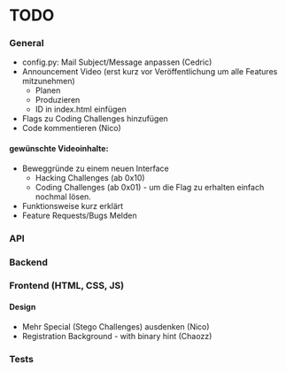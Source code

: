 # TODO

### General
* config.py: Mail Subject/Message anpassen (Cedric)
* Announcement Video (erst kurz vor Veröffentlichung um alle Features mitzunehmen)
  * Planen
  * Produzieren
  * ID in index.html einfügen
* Flags zu Coding Challenges hinzufügen
* Code kommentieren (Nico)

#### gewünschte Videoinhalte:
* Beweggründe zu einem neuen Interface
  * Hacking Challenges (ab 0x10)
  * Coding Challenges (ab 0x01) - um die Flag zu erhalten einfach nochmal lösen.
* Funktionsweise kurz erklärt
* Feature Requests/Bugs Melden



### API


### Backend


### Frontend (HTML, CSS, JS)
#### Design
* Mehr Special (Stego Challenges) ausdenken (Nico)
* Registration Background - with binary hint (Chaozz)


### Tests
